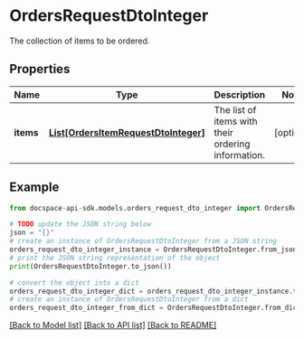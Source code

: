 # OrdersRequestDtoInteger
The collection of items to be ordered.

## Properties

Name | Type | Description | Notes
------------ | ------------- | ------------- | -------------
**items** | [**List[OrdersItemRequestDtoInteger]**](OrdersItemRequestDtoInteger.md) | The list of items with their ordering information. | [optional] 

## Example

```python
from docspace-api-sdk.models.orders_request_dto_integer import OrdersRequestDtoInteger

# TODO update the JSON string below
json = "{}"
# create an instance of OrdersRequestDtoInteger from a JSON string
orders_request_dto_integer_instance = OrdersRequestDtoInteger.from_json(json)
# print the JSON string representation of the object
print(OrdersRequestDtoInteger.to_json())

# convert the object into a dict
orders_request_dto_integer_dict = orders_request_dto_integer_instance.to_dict()
# create an instance of OrdersRequestDtoInteger from a dict
orders_request_dto_integer_from_dict = OrdersRequestDtoInteger.from_dict(orders_request_dto_integer_dict)
```
[[Back to Model list]](../README.md#documentation-for-models) [[Back to API list]](../README.md#documentation-for-api-endpoints) [[Back to README]](../README.md)


